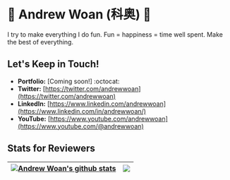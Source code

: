 # 🍚 Andrew Woan (科奥) 🐼

I try to make everything I do fun. Fun = happiness = time well spent. Make the best of everything.

## Let's Keep in Touch!
- **Portfolio:** [Coming soon!] :octocat:
- **Twitter:** [https://twitter.com/andrewwoan](https://twitter.com/andrewwoan)
- **LinkedIn:** [https://www.linkedin.com/andrewwoan](https://www.linkedin.com/in/andrewwoan/)
- **YouTube:** [https://www.youtube.com/andrewwoan](https://www.youtube.com/@andrewwoan)

## Stats for Reviewers
| <a href="https://github.com/andrewwoan/github-readme-stats"><img align="center" src="https://github-readme-stats-9ne0e0n2z-andrewwoan.vercel.app/api?username=andrewwoan&show_icons=true&include_all_commits=true&theme=buefy&hide_border=true" alt="Andrew Woan's github stats" /></a> | <a href="https://github.com/andrewwoan/github-readme-stats"><img align="center" src="https://github-readme-stats-9ne0e0n2z-andrewwoan.vercel.app/api/top-langs/?username=andrewwoan&layout=compact&theme=buefy&hide_border=true" /></a> |
| ------------- | ------------- |
